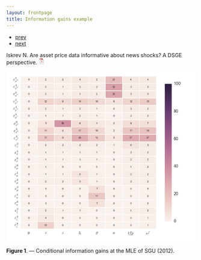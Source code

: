 ```yaml
---
layout: frontpage
title: Information gains example
---
```


<div class="navbar">
  <div class="navbar-inner">
      <ul class="nav">
          <li><a href="geneticmaps_fig3.html">prev</a></li>
          <li><a href="iskrev2017_fig2.html">next</a></li>
      </ul>
  </div>
</div>

Iskrev N. Are asset price data informative about news shocks? A DSGE perspective.
[![pdf](../icons16/pdf-icon.png)](../assets/papers/Asset-news.pdf)

[![Information gains](../../assets/bigpublpics/CIGinnovSGU.png)](http://niskrev.github.io/pages/InfoGains.html)

**Figure 1**. &mdash; Conditional information gains at the MLE of SGU (2012).

